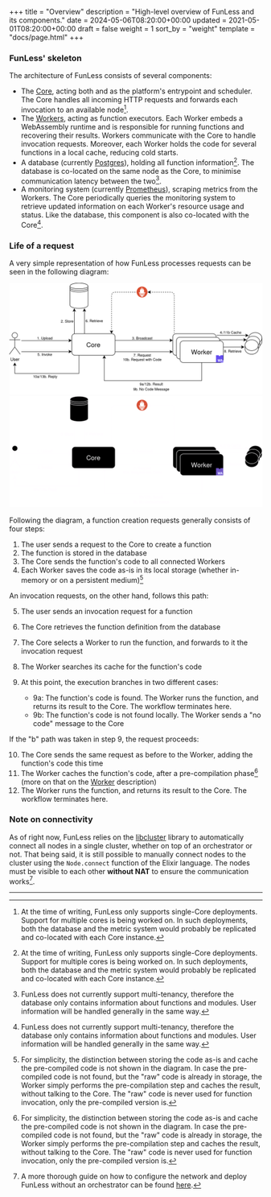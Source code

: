 +++
title = "Overview"
description = "High-level overview of FunLess and its components."
date = 2024-05-06T08:20:00+00:00
updated = 2021-05-01T08:20:00+00:00
draft = false
weight = 1
sort_by = "weight"
template = "docs/page.html"
+++

### FunLess' skeleton

The architecture of FunLess consists of several components:

- The [Core](./../core), acting both and as the platform's entrypoint and scheduler. The Core handles all incoming HTTP requests and forwards each invocation to an available node[^1].
- The [Workers](./../worker), acting as function executors. Each Worker embeds a WebAssembly runtime and is responsible for running functions and recovering their results. Workers communicate with the Core to handle invocation requests. Moreover, each Worker holds the code for several functions in a local cache, reducing cold starts.
- A database (currently [Postgres](https://www.postgresql.org/)), holding all function information[^1]. The database is co-located on the same node as the Core, to minimise communication latency between the two[^2]. 
- A monitoring system (currently [Prometheus](https://prometheus.io/)), scraping metrics from the Workers. The Core periodically queries the monitoring system to retrieve updated information on each Worker's resource usage and status. Like the database, this component is also co-located with the Core[^2].


### Life of a request

A very simple representation of how FunLess processes requests can be seen in the following diagram:

<img class="light-img" alt="Diagram of the FunLess architecture. Contains both components and data-flow." src="img/architecture_diagram_light.png">

<img class="dark-img" alt="Diagram of the FunLess architecture. Contains both components and data-flow." src="img/architecture_diagram_dark.png">

Following the diagram, a function creation requests generally consists of four steps:

1. The user sends a request to the Core to create a function
2. The function is stored in the database
3. The Core sends the function's code to all connected Workers
4. Each Worker saves the code as-is in its local storage (whether in-memory or on a persistent medium)[^3]

An invocation requests, on the other hand, follows this path:

5. The user sends an invocation request for a function
6. The Core retrieves the function definition from the database
7. The Core selects a Worker to run the function, and forwards to it the invocation request
8. The Worker searches its cache for the function's code

9. At this point, the execution branches in two different cases:
    - 9a: The function's code is found. The Worker runs the function, and returns its result to the Core. The workflow terminates here.
    - 9b: The function's code is not found locally. The Worker sends a "no code" message to the Core

If the "b" path was taken in step 9, the request proceeds:

10. The Core sends the same request as before to the Worker, adding the function's code this time
11. The Worker caches the function's code, after a pre-compilation phase[^3] (more on that on the [Worker](../worker) description)
12. The Worker runs the function, and returns its result to the Core. The workflow terminates here.


### Note on connectivity

As of right now, FunLess relies on the [libcluster](https://github.com/bitwalker/libcluster) library to automatically connect all nodes in a single cluster, whether on top of an orchestrator or not. That being said, it is still possible to manually connect nodes to the cluster using the `Node.connect` function of the Elixir language. The nodes must be visible to each other **without NAT** to ensure the communication works[^4].

---

[^1]: At the time of writing, FunLess only supports single-Core deployments. Support for multiple cores is being worked on. In such deployments, both the database and the metric system would probably be replicated and co-located with each Core instance.

[^2]: FunLess does not currently support multi-tenancy, therefore the database only contains information about functions and modules. User information will be handled generally in the same way.

[^3]: For simplicity, the distinction between storing the code as-is and cache the pre-compiled code is not shown in the diagram. In case the pre-compiled code is not found, but the "raw" code is already in storage, the Worker simply performs the pre-compilation step and caches the result, without talking to the Core. The "raw" code is never used for function invocation, only the pre-compiled version is.

[^4]: A more thorough guide on how to configure the network and deploy FunLess without an orchestrator can be found [here](../../getting-started/bare-metal).